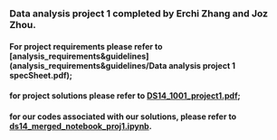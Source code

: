 ### Data analysis project 1 completed by Erchi Zhang and Joz Zhou. <br />
#### For project requirements please refer to [analysis_requirements&guidelines](analysis_requirements&guidelines/Data analysis project 1 specSheet.pdf);<br/>
#### for project solutions please refer to [DS14_1001_project1.pdf](DS14_1001_project1.pdf);<br/>
#### for our codes associated with our solutions, please refer to [ds14_merged_notebook_proj1.ipynb](ds14_merged_notebook_proj1.ipynb).
